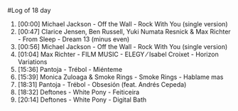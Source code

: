 #Log of 18 day

1. [00:00] Michael Jackson - Off the Wall - Rock With You (single version)
1. [00:47] Clarice Jensen, Ben Russell, Yuki Numata Resnick & Max Richter - From Sleep - Dream 13 (minus even)
1. [00:56] Michael Jackson - Off the Wall - Rock With You (single version)
1. [01:04] Max Richter - FILM MUSIC - ELEGY ⁄ Isabel Croixet - Horizon Variations
1. [15:36] Pantoja - Trébol - Miénteme
1. [15:39] Monica Zuloaga & Smoke Rings - Smoke Rings - Hablame mas
1. [18:31] Pantoja - Trébol - Obsesión (feat. Andrés Cepeda)
1. [18:32] Deftones - White Pony - Feiticeira
1. [20:14] Deftones - White Pony - Digital Bath
